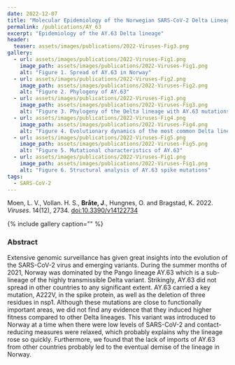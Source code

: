 ```yaml
---
date: 2022-12-07
title: "Molecular Epidemiology of the Norwegian SARS-CoV-2 Delta Lineage AY.63"
permalink: /publications/AY_63
excerpt: "Epidemiology of the AY.63 Delta lineage"
header:
  teaser: assets/images/publications/2022-Viruses-Fig3.png
gallery:
  - url: assets/images/publications/2022-Viruses-Fig1.png
    image_path: assets/images/publications/2022-Viruses-Fig1.png
    alt: "Figure 1. Spread of AY.63 in Norway"
  - url: assets/images/publications/2022-Viruses-Fig2.png
    image_path: assets/images/publications/2022-Viruses-Fig2.png
    alt: "Figure 2. Phylogeny of AY.63"
  - url: assets/images/publications/2022-Viruses-Fig3.png
    image_path: assets/images/publications/2022-Viruses-Fig3.png
    alt: "Figure 3. Phylogeny of the Delta lineage with AY.63 mutations highlighted"
  - url: assets/images/publications/2022-Viruses-Fig4.png
    image_path: assets/images/publications/2022-Viruses-Fig4.png
    alt: "Figure 4. Evolutionary dynamics of the most common Delta lineages"
  - url: assets/images/publications/2022-Viruses-Fig5.png
    image_path: assets/images/publications/2022-Viruses-Fig5.png
    alt: "Figure 5. Mutational characteristics of AY.63"
  - url: assets/images/publications/2022-Viruses-Fig1.png
    image_path: assets/images/publications/2022-Viruses-Fig1.png
    alt: "Figure 6. Structural analysis of AY.63 spike mutations"
tags:
  - SARS-CoV-2
---
```


Moen, L. V., Vollan. H. S., **Bråte, J**., Hungnes, O. and Bragstad, K. 2022. *Viruses*. 14(12), 2734. [doi:10.3390/v14122734](https://doi.org/10.3390/v14122734)

{% include gallery caption="" %}


<h3>Abstract</h3>
Extensive genomic surveillance has given great insights into the evolution of the SARS-CoV-2 virus and emerging variants. During the summer months of 2021, Norway was dominated by the Pango lineage AY.63 which is a sub-lineage of the highly transmissible Delta variant. Strikingly, AY.63 did not spread in other countries to any significant extent. AY.63 carried a key mutation, A222V, in the spike protein, as well as the deletion of three residues in nsp1. Although these mutations are close to functionally important areas, we did not find any evidence that they induced higher fitness compared to other Delta lineages. This variant was introduced to Norway at a time when there were low levels of SARS-CoV-2 and contact-reducing measures were relaxed, which probably explains why the lineage rose so quickly. Furthermore, we found that the lack of imports of AY.63 from other countries probably led to the eventual demise of the lineage in Norway.

